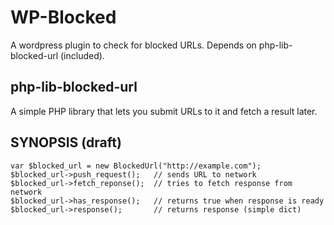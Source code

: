 # WP-Blocked 

A wordpress plugin to check for blocked URLs. Depends on php-lib-blocked-url (included).

## php-lib-blocked-url

A simple PHP library that lets you submit URLs to it and fetch a result later.

## SYNOPSIS (draft)

	var $blocked_url = new BlockedUrl("http://example.com");
	$blocked_url->push_request(); 	// sends URL to network
	$blocked_url->fetch_reponse();	// tries to fetch response from network
	$blocked_url->has_response();   // returns true when response is ready
	$blocked_url->response();       // returns response (simple dict)

